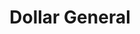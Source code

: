 ---
title: "Dollar General"
url: /spring-hill/dollar-general-shady-hills-road/
shop: variety store
---